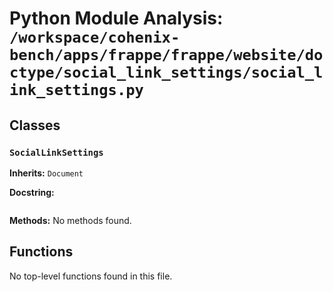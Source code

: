 # Python Module Analysis: `/workspace/cohenix-bench/apps/frappe/frappe/website/doctype/social_link_settings/social_link_settings.py`

## Classes

### `SocialLinkSettings`
**Inherits:** `Document`


**Docstring:**
```

```

**Methods:**
No methods found.




## Functions

No top-level functions found in this file.
